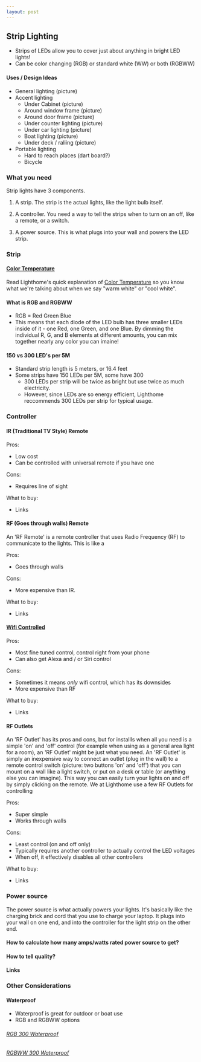 ```yaml
---
layout: post
---
```


## Strip Lighting
- Strips of LEDs allow you to cover just about anything in bright LED lights!
- Can be color changing (RGB) or standard white (WW) or both (RGBWW)

#### Uses / Design Ideas
  - General lighting (picture)
  - Accent lighting 
    - Under Cabinet (picture)
    - Around window frame (picture)
    - Around door frame (picture)
    - Under counter lighting (picture)
    - Under car lighting (picture)
    - Boat lighting (picture)
    - Under deck / raliing (picture) 
  - Portable lighting
    - Hard to reach places (dart board?)
    - Bicycle


### What you need

Strip lights have 3 components. 

1) A strip. The strip is the actual lights, like the light bulb itself.

2) A controller. You need a way to tell the strips when to turn on an off, like a remote, or a switch. 

3) A power source. This is what plugs into your wall and powers the LED strip. 



### Strip

#### [Color Temperature](/led/2017/02/color-temperature)

Read Lighthome's quick explanation of [Color Temperature](/led/2017/02/color-temperature) so you know what we're talking about when we say "warm white" or "cool white". 

#### What is RGB and RGBWW
  - RGB = Red Green Blue
  - This means that each diode of the LED bulb has three smaller LEDs inside of it - one Red, one Green, and one Blue. By dimming the individual R, G, and B elements at different amounts, you can mix together nearly any color you can imaine!

#### 150 vs 300 LED's per 5M
  - Standard strip length is 5 meters, or 16.4 feet
  - Some strips have 150 LEDs per 5M, some have 300
     - 300 LEDs per strip will be twice as bright but use twice as much electricity. 
     - However, since LEDs are so energy efficient, Lighthome reccommends 300 LEDs per strip for typical usage.  


  
### Controller

#### IR (Traditional TV Style) Remote 
Pros: 
  + Low cost
  + Can be controlled with universal remote if you have one
  
Cons: 
  - Requires line of sight

What to buy: 
  - Links 

#### RF (Goes through walls) Remote

An 'RF Remote' is a remote controller that uses Radio Frequency (RF) to communicate to the lights. This is like a 

Pros:
  - Goes through walls
  
Cons: 
  - More expensive than IR. 

What to buy: 
  - Links 

 
#### [Wifi Controlled](/led/2017/02/wifi-controlled)

Pros: 
  + Most fine tuned control, control right from your phone
  + Can also get Alexa and / or Siri control
  
Cons: 
  - Sometimes it means *only* wifi control, which has its downsides
  - More expensive than RF

What to buy: 
  - Links

#### RF Outlets

An 'RF Outlet' has its pros and cons, but for installls when all you need is a simple 'on' and 'off' control (for example when using as a general area light for a room), an 'RF Outlet' might be just what you need. An 'RF Outlet' is simply an inexpensive way to connect an outlet (plug in the wall) to a remote control switch (picture: two buttons 'on' and 'off') that you can mount on a wall like a light switch, or put on a desk or table (or anything else you can imagine). This way you can easily turn your lights on and off by simply clicking on the remote. We at Lighthome use a few RF Outlets for controlling 

Pros: 
  + Super simple
  + Works through walls
  
Cons: 
  - Least control (on and off only)
  - Typically requires another controller to actually control the LED voltages
  - When off, it effectively disables all other controllers

What to buy: 
  - Links 
  
### Power source

The power source is what actually powers your lights. It's basically like the charging brick and cord that you use to charge your laptop. It plugs into your wall on one end, and into the controller for the light strip on the other end. 

#### How to calculate how many amps/watts rated power source to get? 
#### How to tell quality? 
#### Links
  
  
### Other Considerations

#### Waterproof
  - Waterproof is great for outdoor or boat use
  - RGB and RGBWW options

###### [RGB 300 Waterproof](https://www.amazon.com/SUPERNIGHT-Waterproof-300LEDs-Changing-Flexible/dp/B00DTOAWZ2/ref=sr_1_5?ie=UTF8&qid=1487743864&sr=8-5&keywords=rgb+waterproof)

###### [RGBWW 300 Waterproof](https://www.amazon.com/LEDENET-300LEDs-Flexible-Waterproof-Lighting/dp/B00N5TNPO6/ref=sr_1_3?ie=UTF8&qid=1487743189&sr=8-3&keywords=rgbww+waterproof)




